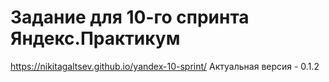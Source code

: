 # Задание для 10-го спринта Яндекс.Практикум
https://nikitagaltsev.github.io/yandex-10-sprint/
Актуальная версия - 0.1.2
